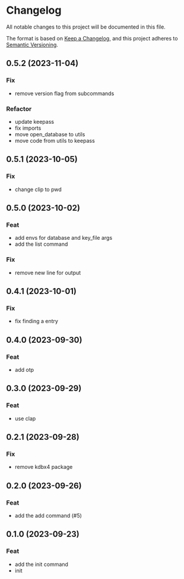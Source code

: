 # Changelog

All notable changes to this project will be documented in this file.

The format is based on [Keep a Changelog](https://keepachangelog.com/en/1.0.0/),
and this project adheres to [Semantic Versioning](https://semver.org/spec/v2.0.0.html).

## 0.5.2 (2023-11-04)

### Fix

- remove version flag from subcommands

### Refactor

- update keepass
- fix imports
- move open_database to utils
- move code from utils to keepass

## 0.5.1 (2023-10-05)

### Fix

- change clip to pwd

## 0.5.0 (2023-10-02)

### Feat

- add envs for database and key_file args
- add the list command

### Fix

- remove new line for output

## 0.4.1 (2023-10-01)

### Fix

- fix finding a entry

## 0.4.0 (2023-09-30)

### Feat

- add otp

## 0.3.0 (2023-09-29)

### Feat

- use clap

## 0.2.1 (2023-09-28)

### Fix

- remove kdbx4 package

## 0.2.0 (2023-09-26)

### Feat

- add the add command (#5)

## 0.1.0 (2023-09-23)

### Feat

- add the init command
- init
